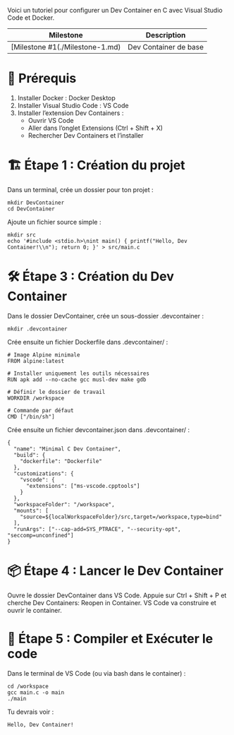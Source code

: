 Voici un tutoriel pour configurer un Dev Container en C avec Visual Studio Code et Docker. 

| Milestone     | Description            |
|----------------------------------------|------------------------|
| [Milestone #1(./Milestone-1.md)  | Dev Container de base  |

# 📌 Prérequis

1. Installer Docker : Docker Desktop
2. Installer Visual Studio Code : VS Code
3. Installer l’extension Dev Containers :
   * Ouvrir VS Code
   * Aller dans l’onglet Extensions (Ctrl + Shift + X)
   * Rechercher Dev Containers et l’installer

# 🏗 Étape 1 : Création du projet

Dans un terminal, crée un dossier pour ton projet :

```
mkdir DevContainer
cd DevContainer
```

Ajoute un fichier source simple :

```
mkdir src
echo '#include <stdio.h>\nint main() { printf("Hello, Dev Container!\\n"); return 0; }' > src/main.c
```

# 🛠 Étape 3 : Création du Dev Container

Dans le dossier DevContainer, crée un sous-dossier .devcontainer :

```
mkdir .devcontainer
```

Crée ensuite un fichier Dockerfile dans .devcontainer/ :
```
# Image Alpine minimale
FROM alpine:latest

# Installer uniquement les outils nécessaires
RUN apk add --no-cache gcc musl-dev make gdb

# Définir le dossier de travail
WORKDIR /workspace

# Commande par défaut
CMD ["/bin/sh"]

```
Crée ensuite un fichier devcontainer.json dans .devcontainer/ :

```
{
  "name": "Minimal C Dev Container",
  "build": {
    "dockerfile": "Dockerfile"
  },
  "customizations": {
    "vscode": {
      "extensions": ["ms-vscode.cpptools"]
    }
  },
  "workspaceFolder": "/workspace",
  "mounts": [
    "source=${localWorkspaceFolder}/src,target=/workspace,type=bind"
  ],
  "runArgs": ["--cap-add=SYS_PTRACE", "--security-opt", "seccomp=unconfined"]
}
```

# 📦 Étape 4 : Lancer le Dev Container

Ouvre le dossier DevContainer dans VS Code.
Appuie sur Ctrl + Shift + P et cherche Dev Containers: Reopen in Container.
VS Code va construire et ouvrir le container.

# 🔧 Étape 5 : Compiler et Exécuter le code

Dans le terminal de VS Code (ou via bash dans le container) :

```
cd /workspace
gcc main.c -o main
./main
```

Tu devrais voir :

```
Hello, Dev Container!
```


